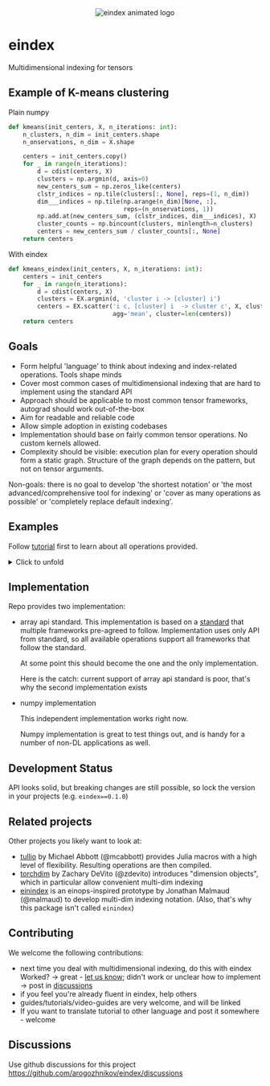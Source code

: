<div align="center">
  <img src="https://arogozhnikov.github.io/images/eindex/logo-animated.gif" alt="eindex animated logo" />
</div>

# eindex

Multidimensional indexing for tensors


## Example of K-means clustering


Plain numpy

```python
def kmeans(init_centers, X, n_iterations: int):
    n_clusters, n_dim = init_centers.shape
    n_onservations, n_dim = X.shape

    centers = init_centers.copy()
    for _ in range(n_iterations):
        d = cdist(centers, X)
        clusters = np.argmin(d, axis=0)            
        new_centers_sum = np.zeros_like(centers)
        clstr_indices = np.tile(clusters[:, None], reps=(1, n_dim))
        dim___indices = np.tile(np.arange(n_dim)[None, :], 
                                reps=(n_onservations, 1))
        np.add.at(new_centers_sum, (clstr_indices, dim___indices), X)
        cluster_counts = np.bincount(clusters, minlength=n_clusters)
        centers = new_centers_sum / cluster_counts[:, None]
    return centers
```


With eindex

```python
def kmeans_eindex(init_centers, X, n_iterations: int):
    centers = init_centers
    for _ in range(n_iterations):
        d = cdist(centers, X)
        clusters = EX.argmin(d, 'cluster i -> [cluster] i')
        centers = EX.scatter('i c, [cluster] i  -> cluster c', X, clusters, 
                             agg='mean', cluster=len(centers))
    return centers
```

## Goals

- Form helpful 'language' to think about indexing and index-related operations. Tools shape minds 
- Cover most common cases of multidimensional indexing that are hard to implement using the standard API
- Approach should be applicable to most common tensor frameworks, autograd should work out-of-the-box
- Aim for readable and reliable code
- Allow simple adoption in existing codebases
- Implementation should base on fairly common tensor operations. No custom kernels allowed.
- Complexity should be visible: execution plan for every operation should form a static graph. 
  Structure of the graph depends on the pattern, but not on tensor arguments.

Non-goals: there is no goal to develop 'the shortest notation' or 'the most advanced/comprehensive tool for indexing' or 'cover as many operations as possible' or 'completely replace default indexing'.



## Examples

Follow [tutorial](https://github.com/arogozhnikov/eindex/blob/main/tutorial/tutorial.ipynb) first to learn about all operations provided.

<details>
<summary>Click to unfold</summary>

#### - how do I select a single embedding from every image in a batch?

Let's say you have pairs of images and captions, and you want to take closest embedding:
```python
score = einsum(images_bhwc, sentences_btc, 'b h w c, b token c -> b h w token')
closest_index = argmax(score, 'b h w token -> [h, w] b token')
closest_emb = gather('b h w c, [h, w] b token -> b t c', images_bhwc, closest_index)
```

To adjust this example for video not image, replace 'h w' to 'h w t'. Yes, that simple.


#### - how to collect top-1 or top-3 predicted word for every position in audio/text?

```python
[most_likely_words] = argmax(prob_tbc, 't b w -> [w] t b')
[top_words] = argsort(prob_tbc, 't b w -> [w] t b order')[..., -3:]
```

#### - how to average embeddings over neighbors in a graph?
```python
# without batch (single graph)
gather('vin c, [vin, vout] edge -> vout', embeddings, edges)
# with batch (multile graphs)
gather('b vin c, [b, vin, vout] edge -> b vout', embeddings, edges)
``` 

#### - can eindex help with (complex) positional embeddings?

If we're speaking about trainable abspos, it can be just saved as `emb_hwc` and added every time to a batch.
There is no need for indexing. 

But it can be very helpful for complex scenarios: for example in T5-relpos, when a bias is added to every logit before softmax-ing to compute attention?
That's simple to implement for 1d, and *much* harder for 2d/3d. Let's implement for 2d with eindex:
```python
N = None
pos # [I, J] i j
pos1 = pos[:, :, :, N, N]
pos2 = pos[:, N, N, :, :]
xy_diff = (pos1 - pos2) % image_side  # we make shifts positive by wrapping
attention_bias = gather('i j head , [i, j] i1 j1 i2 j2 -> i1 j1 i2 j2 head', biases, xy_diff)
```
Note that we indeed encounter relative position (shift in x and y), which is not done in most implementations that deal with flat sequence instead.

In a similar way we could produce vector-shift attention (another typical version of relpos):
```python
vector_shift = gather('i j head c, [i, j] i1 j1 i2 j2 -> i1 j1 i2 j2 head c', biases, xy_diff)
```
</details>



## Implementation

Repo provides two implementation:

- array api standard. This implementation is based on a [standard](https://data-apis.org/array-api/latest/) that multiple frameworks pre-agreed to follow.
  Implementation uses only API from standard, so all available operations support all frameworks that follow the standard.

  At some point this should become the one and the only implementation.

  Here is the catch: current support of array api standard is poor, that's why the second implementation exists


- numpy implementation
  
  This independent implementation works right now.

  Numpy implementation is great to test things out, and is handy for a number of non-DL applications as well.


## Development Status

API looks solid, but breaking changes are still possible, so lock the version in your projects (e.g. `eindex==0.1.0`)


## Related projects

Other projects you likely want to look at:

- [tullio](https://github.com/mcabbott/Tullio.jl) by Michael Abbott (@mcabbott) provides Julia macros with a high level of flexibility. 
  Resulting operations are then compiled.
- [torchdim](https://github.com/facebookresearch/torchdim) by Zachary DeVito (@zdevito) introduces "dimension objects", which in particular allow convenient multi-dim indexing
- [einindex](https://github.com/malmaud/einindex) is an einops-inspired prototype by Jonathan Malmaud (@malmaud) to develop multi-dim indexing notation.
  (Also, that's why this package isn't called `einindex`)


## Contributing

We welcome the following contributions:

- next time you deal with multidimensional indexing, do this with eindex <br />
  Worked? &rarr; great - [let us know](https://github.com/arogozhnikov/eindex/discussions/new?category=show-and-tell); didn't work or unclear how to implement &rarr; post in [discussions](https://github.com/arogozhnikov/eindex/discussions)
- if you feel you're already fluent in eindex, help others
- guides/tutorials/video-guides are very welcome, and will be linked
- If you want to translate tutorial to other language and post it somewhere - welcome 



## Discussions

Use github discussions for this project https://github.com/arogozhnikov/eindex/discussions